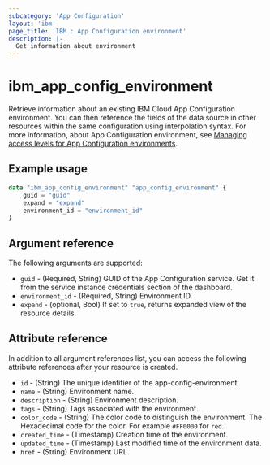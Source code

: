 ```yaml
---
subcategory: 'App Configuration'
layout: 'ibm'
page_title: 'IBM : App Configuration environment'
description: |-
  Get information about environment
---
```


# ibm_app_config_environment

Retrieve information about an existing IBM Cloud App Configuration environment. You can then reference the fields of the data source in other resources within the same configuration using interpolation syntax. For more information, about App Configuration environment, see [Managing access levels for App Configuration environments](https://cloud.ibm.com//docs/app-configuration?topic=app-configuration-ac-service-access-level-management).

## Example usage

```terraform
data "ibm_app_config_environment" "app_config_environment" {
	guid = "guid"
	expand = "expand"
	environment_id = "environment_id"
}
```

## Argument reference

The following arguments are supported:

- `guid` - (Required, String) GUID of the App Configuration service. Get it from the service instance credentials section of the dashboard.
- `environment_id` - (Required, String) Environment ID.
- `expand` - (optional, Bool) If set to `true`, returns expanded view of the resource details.

## Attribute reference

In addition to all argument references list, you can access the following attribute references after your resource is created.

- `id` - (String) The unique identifier of the app-config-environment.
- `name` - (String) Environment name.
- `description` - (String) Environment description.
- `tags` - (String) Tags associated with the environment.
- `color_code` - (String) The color code to distinguish the environment. The Hexadecimal code for the color. For example `#FF0000` for `red`.
- `created_time` - (Timestamp) Creation time of the environment.
- `updated_time` - (Timestamp) Last modified time of the environment data.
- `href` - (String) Environment URL.
